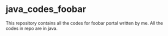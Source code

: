 # java_codes_foobar
This repository contains all the codes for foobar portal written by me. 
All the codes in repo are in java.
